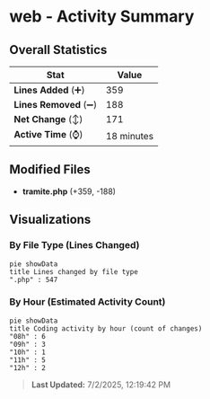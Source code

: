 # web - Activity Summary 

## Overall Statistics

| Stat                   | Value                                                             |
| ---------------------- | ----------------------------------------------------------------- |
| **Lines Added** (➕)   | 359                                          |
| **Lines Removed** (➖) | 188                                        |
| **Net Change** (↕)    | 171                |
| **Active Time** (⌚)   | 18 minutes |


## Modified Files
- **tramite.php** (+359, -188)

## Visualizations

### By File Type (Lines Changed)

```mermaid
pie showData
title Lines changed by file type
".php" : 547
```

### By Hour (Estimated Activity Count)

```mermaid
pie showData
title Coding activity by hour (count of changes)
"08h" : 6
"09h" : 3
"10h" : 1
"11h" : 5
"12h" : 2
```


> **Last Updated:** 7/2/2025, 12:19:42 PM